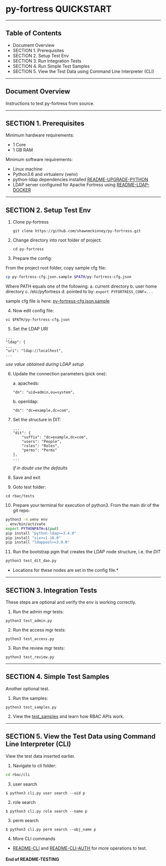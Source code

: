 # py-fortress QUICKSTART
-------------------------------------------------------------------------------
## Table of Contents

 * Document Overview
 * SECTION 1. Prerequisites
 * SECTION 2. Setup Test Env
 * SECTION 3. Run Integration Tests
 * SECTION 4. Run Simple Test Samples
 * SECTION 5. View the Test Data using Command Line Interpreter (CLI)   
___________________________________________________________________________________
## Document Overview

Instructions to test py-fortress from source.
___________________________________________________________________________________
## SECTION 1. Prerequisites

Minimum hardware requirements:
 * 1 Core
 * 1 GB RAM
 
Minimum software requirements:
 * Linux machine
 * Python3.6 and virtualenv (venv)
 * python-ldap dependencies installed [README-UPGRADE-PYTHON](./README-UPGRADE-PYTHON.md)
 * LDAP server configured for Apache Fortress using [README-LDAP-DOCKER](./README-LDAP-DOCKER.md)
________________________________________________________________________________
## SECTION 2. Setup Test Env

1. Clone py-fortress
    ```
    git clone https://github.com/shawnmckinney/py-fortress.git
    ```

2. Change directory into root folder of project:
    ```
    cd py-fortress
    ```

3. Prepare the config:

From the project root folder, copy sample cfg file:

```bash
cp py-fortress-cfg.json.sample $PATH/py-fortress-cfg.json
```

Where PATH equals one of the following:
a. current directory
b. user home directory
c. /etc/pyfortress
d. pointed to by: ```export PYFORTRESS_CONF=...```

sample cfg file is here: [py-fortress-cfg.json.sample](../py-fortress-cfg.json.sample)

4. Now edit config file:
 ```
vi $PATH/py-fortress-cfg.json
```

5. Set the LDAP URI
```
...
"ldap": {
...
"uri": "ldap://localhost",
...
```
*use value obtained during LDAP setup*
        
6. Update the connection parameters (pick one):

    a. apacheds:
    ```
    "dn": "uid=admin,ou=system",
    ```
    
    b. openldap:
    ```
    "dn": "dc=example,dc=com",
    ```

7. Set the structure in DIT:
    ```
    ...
    "dit": {
        "suffix": "dc=example,dc=com",
        "users": "People",
        "roles": "Roles",
        "perms": "Perms"
    },
    ...    
    ```
    *if in doubt use the defaults*
    
8. Save and exit

9. Goto test folder:
 ```
cd rbac/tests
```

10. Prepare your terminal for execution of python3.  From the main dir of the git repo:
```bash
python3 -m venv env
. env/bin/activate
export PYTHONPATH=$(pwd)
pip install "python-ldap>=3.4.0"
pip install "six>=1.16.0"
pip install "ldappool>=3.0.0"
```

11. Run the bootstrap pgm that creates the LDAP node structure, i.e. the *DIT*
```bash
python3 test_dit_dao.py
```
* Locations for these nodes are set in the config file.*
    
__________________________________________________________________________________
## SECTION 3. Integration Tests

These steps are optional and verify the env is working correctly.

1. Run the admin mgr tests:
```
python3 test_admin.py 
```

2. Run the access mgr tests:
```
python3 test_access.py 
```
 
3. Run the review mgr tests:
```
python3 test_review.py 
```
__________________________________________________________________________________
## SECTION 4. Simple Test Samples

Another optional test.  
 
1. Run the samples:
```
python3 test_samples.py 
```

2. View the [test_samples](../rbac/tests/test_samples.py) and learn how RBAC APIs work.

__________________________________________________________________________________
## SECTION 5. View the Test Data using Command Line Interpreter (CLI)

View the test data inserted earlier.

1. Navigate to cli folder:
```bash
cd rbac/cli
```
 
3. user search 
```
$ python3 cli.py user search --uid p
```
    
2. role search 
```
$ python3 cli.py role search --name p
```
    
3. perm search
```
$ python3 cli.py perm search --obj_name p
```

4. More CLI commands
  * [README-CLI](./README-CLI.md) and [README-CLI-AUTH](./README-CLI-AUTH.md) for more operations to test.


#### End of README-TESTING

